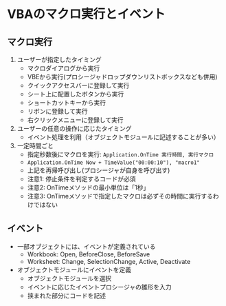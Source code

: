 # VBAのマクロ実行とイベント

## マクロ実行

1. ユーザーが指定したタイミング
   - マクロダイアログから実行
   - VBEから実行(プロシージャドロップダウンリストボックスなども併用)
   - クイックアクセスバーに登録して実行
   - シート上に配置したボタンから実行
   - ショートカットキーから実行
   - リボンに登録して実行
   - 右クリックメニューに登録して実行
2. ユーザーの任意の操作に応じたタイミング
   - イベント処理を利用（オブジェクトモジュールに記述することが多い）
3. 一定時間ごと
   - 指定秒数後にマクロを実行: `Application.OnTime 実行時間, 実行マクロ`
   - `Application.OnTime Now + TimeValue("00:00:10"), "macro1"`
   - 上記を再帰呼び出し(プロシージャが自身を呼び出す)
   - 注意1: 停止条件を判定するコードが必須
   - 注意2: OnTimeメソッドの最小単位は「1秒」
   - 注意3: OnTimeメソッドで指定したマクロは必ずその時間に実行するわけではない

## イベント

- 一部オブジェクトには、イベントが定義されている
  - Workbook: Open, BeforeClose, BeforeSave
  - Worksheet: Change, SelectionChange, Active, Deactivate
- オブジェクトモジュールにイベントを定義
  - オブジェクトモジュールを選択
  - イベントに応じたイベントプロシージャの雛形を入力
  - 挟まれた部分にコードを記述
